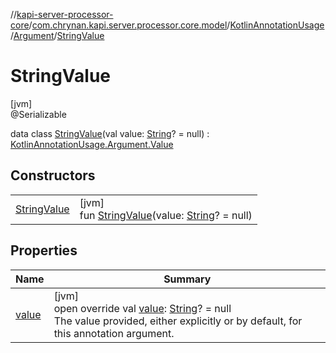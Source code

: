 //[kapi-server-processor-core](../../../../../index.md)/[com.chrynan.kapi.server.processor.core.model](../../../index.md)/[KotlinAnnotationUsage](../../index.md)/[Argument](../index.md)/[StringValue](index.md)

# StringValue

[jvm]\
@Serializable

data class [StringValue](index.md)(val value: [String](https://kotlinlang.org/api/latest/jvm/stdlib/kotlin/-string/index.html)? = null) : [KotlinAnnotationUsage.Argument.Value](../-value/index.md)

## Constructors

| | |
|---|---|
| [StringValue](-string-value.md) | [jvm]<br>fun [StringValue](-string-value.md)(value: [String](https://kotlinlang.org/api/latest/jvm/stdlib/kotlin/-string/index.html)? = null) |

## Properties

| Name | Summary |
|---|---|
| [value](value.md) | [jvm]<br>open override val [value](value.md): [String](https://kotlinlang.org/api/latest/jvm/stdlib/kotlin/-string/index.html)? = null<br>The value provided, either explicitly or by default, for this annotation argument. |
